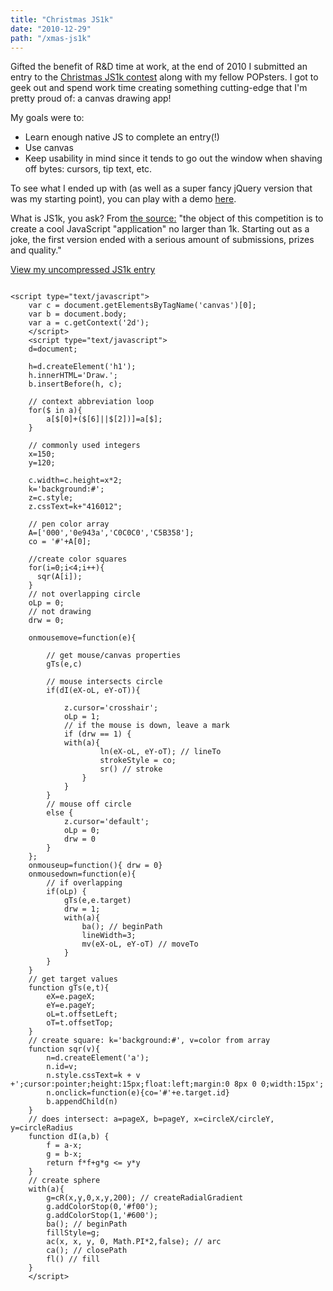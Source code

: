 ```yaml
---
title: "Christmas JS1k"
date: "2010-12-29"
path: "/xmas-js1k"
---
```


Gifted the benefit of R&D time at work, at the end of 2010 I submitted an entry to the [Christmas JS1k contest](http://js1k.com) along with my fellow POPsters. I got to geek out and spend work time creating something cutting-edge that I'm pretty proud of: a canvas drawing app!

My goals were to:

- Learn enough native JS to complete an entry(!)
- Use canvas
- Keep usability in mind since it tends to go out the window when shaving off bytes: cursors, tip text, etc.

To see what I ended up with (as well as a super fancy jQuery version that was my starting point), you can play with a demo [here](/stuff/canvas/js1k.html).

What is JS1k, you ask? From [the source:](http://js1k.com) "the object of this competition is to create a cool JavaScript "application" no larger than 1k. Starting out as a joke, the first version ended with a serious amount of submissions, prizes and quality."

[View my uncompressed JS1k entry](/stuff/canvas/js1k.html)

```

<script type="text/javascript">
	var c = document.getElementsByTagName('canvas')[0];
	var b = document.body;
	var a = c.getContext('2d');
	</script> 
	<script type="text/javascript">
	d=document;
	
	h=d.createElement('h1');
	h.innerHTML='Draw.';
	b.insertBefore(h, c);
	
	// context abbreviation loop
	for($ in a){
		a[$[0]+($[6]||$[2])]=a[$];
	}
	
	// commonly used integers
	x=150;
	y=120;
	
	c.width=c.height=x*2;
	k='background:#';
	z=c.style;
	z.cssText=k+"416012";
	
	// pen color array
	A=['000','0e943a','C0C0C0','C5B358'];
	co = '#'+A[0];
	
	//create color squares
	for(i=0;i<4;i++){
	  sqr(A[i]);
	}
	// not overlapping circle
	oLp = 0;
	// not drawing
	drw = 0;
	
	onmousemove=function(e){
	
		// get mouse/canvas properties
		gTs(e,c)
		
		// mouse intersects circle
		if(dI(eX-oL, eY-oT)){
			
			z.cursor='crosshair';
			oLp = 1;
			// if the mouse is down, leave a mark
			if (drw == 1) {
			with(a){
	                ln(eX-oL, eY-oT); // lineTo
	                strokeStyle = co;
	                sr() // stroke
	            }
            }
		}
		// mouse off circle
		else {
			z.cursor='default';
			oLp = 0;
			drw = 0
		}
	};
    onmouseup=function(){ drw = 0}
    onmousedown=function(e){
    	// if overlapping
		if(oLp) {
			gTs(e,e.target)
			drw = 1;
			with(a){
				ba(); // beginPath
				lineWidth=3;
				mv(eX-oL, eY-oT) // moveTo
			}
        }
	}
	// get target values
	function gTs(e,t){
		eX=e.pageX;
		eY=e.pageY;
		oL=t.offsetLeft;
		oT=t.offsetTop;
	}
	// create square: k='background:#', v=color from array
	function sqr(v){
		n=d.createElement('a');
		n.id=v;
		n.style.cssText=k + v +';cursor:pointer;height:15px;float:left;margin:0 8px 0 0;width:15px';
		n.onclick=function(e){co='#'+e.target.id}
		b.appendChild(n)
	}
	// does intersect: a=pageX, b=pageY, x=circleX/circleY, y=circleRadius
	function dI(a,b) {
	    f = a-x;
	    g = b-x;
	    return f*f+g*g <= y*y
	}
	// create sphere
	with(a){
		g=cR(x,y,0,x,y,200); // createRadialGradient
		g.addColorStop(0,'#f00');
		g.addColorStop(1,'#600');
		ba(); // beginPath
		fillStyle=g;
		ac(x, x, y, 0, Math.PI*2,false); // arc
		ca(); // closePath
		fl() // fill
	}
	</script> 
```

<script type="text/javascript">$(document).ready(function(){ $('#expand').hide(); $('#js1k-src').click(function(e){ e.preventDefault(); $('#expand').slideToggle(); changeText($(this).find('span'), 'View', 'Minimize'); }); });</script>

<script type="text/javascript" src="/wp-content/themes/v4/library/js1k.js"></script>
